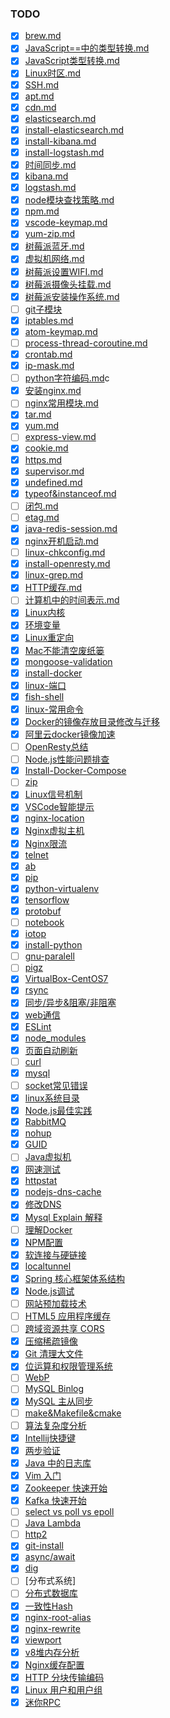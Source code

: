 ### TODO

- [x] [brew.md](brew.md)
- [x] [JavaScript==中的类型转换.md](JavaScript==中的类型转换.md)
- [x] [JavaScript类型转换.md](JavaScript类型转换.md)
- [x] [Linux时区.md](Linux时区.md)
- [x] [SSH.md](SSH.md)
- [x] [apt.md](apt.md)
- [x] [cdn.md](cdn.md)
- [x] [elasticsearch.md](elasticsearch.md)
- [x] [install-elasticsearch.md](install-elasticsearch.md)
- [x] [install-kibana.md](install-kibana.md)
- [x] [install-logstash.md](install-logstash.md)
- [x] [时间同步.md](时间同步.md)
- [x] [kibana.md](kibana.md)
- [x] [logstash.md](logstash.md)
- [x] [node模块查找策略.md](node模块查找策略.md)
- [x] [npm.md](npm.md)
- [x] [vscode-keymap.md](vscode-keymap.md)
- [x] [yum-zip.md](yum-zip.md)
- [x] [树莓派蓝牙.md](树莓派蓝牙.md)
- [x] [虚拟机网络.md](虚拟机网络.md)
- [x] [树莓派设置WIFI.md](树莓派设置WIFI.md)
- [x] [树莓派摄像头挂载.md](树莓派摄像头挂载.md)
- [x] [树莓派安装操作系统.md](树莓派安装操作系统.md)
- [ ] [git子模块](git-submodules.md)
- [x] [iptables.md](iptables.md)
- [x] [atom-keymap.md](atom-keymap.md)
- [ ] [process-thread-coroutine.md](process-thread-coroutine.md)
- [x] [crontab.md](crontab.md)
- [x] [ip-mask.md](ip-mask.md)
- [ ] [python字符编码.md](python字符编码.md)c
- [x] [安装nginx.md](安装nginx.md)
- [ ] [nginx常用模块.md](nginx常用模块.md)
- [x] [tar.md](tar.md)
- [x] [yum.md](yum.md)
- [ ] [express-view.md](express-view.md)
- [x] [cookie.md](cookie.md)
- [x] [https.md](https.md)
- [x] [supervisor.md](supervisor.md)
- [x] [undefined.md](undefined.md)
- [x] [typeof&instanceof.md](typeof&instanceof.md)
- [ ] [闭包.md](闭包.md)
- [ ] [etag.md](etag.md)
- [x] [java-redis-session.md](java-redis-session.md)
- [x] [nginx开机启动.md](nginx开机启动.md)
- [ ] [linux-chkconfig.md](linux-chkconfig.md)
- [x] [install-openresty.md](install-openresty.md)
- [x] [linux-grep.md](linux-grep.md)
- [x] [HTTP缓存.md](http-cache.md)
- [ ] [计算机中的时间表示.md](计算机中的时间表示.md)
- [x] [Linux内核](linux-kernel.md)
- [x] [环境变量](环境变量.md)
- [x] [Linux重定向](Linux重定向.md)
- [x] [Mac不能清空废纸篓](Mac不能清空废纸篓.md)
- [x] [mongoose-validation](mongoose-validation.md)
- [x] [install-docker](install-docker.md)
- [x] [linux-端口](linux-端口.md)
- [x] [fish-shell](fish-shell.md)
- [x] [linux-常用命令](linux-常用命令.md)
- [x] [Docker的镜像存放目录修改与迁移](Docker的镜像存放目录修改与迁移.md)
- [x] [阿里云docker镜像加速](阿里云docker镜像加速.md)
- [ ] [OpenResty总结](OpenResty总结.md)
- [ ] [Node.js性能问题排查](Node.js性能问题排查.md)
- [x] [Install-Docker-Compose](Install-Docker-Compose.md)
- [ ] [zip](zip.md)
- [x] [Linux信号机制](http://t.cn/RfGBh0H)
- [x] [VSCode智能提示](http://t.cn/Rftexm0)
- [x] [nginx-location](nginx-location.md)
- [x] [Nginx虚拟主机](nginx-virtual-host.md)
- [x] [Nginx限流](nginx-http-limit.md)
- [x] [telnet](telnet.md)  
- [x] [ab](ab.md)  
- [x] [pip](pip.md)
- [x] [python-virtualenv](python-virtualenv.md)
- [x] [tensorflow](tensorflow.md)
- [x] [protobuf](protobuf.md)
- [ ] [notebook](notebook.md)
- [x] [iotop](iotop.md)
- [x] [install-python](install-python.md)
- [ ] [gnu-paralell](gnu-paralell.md)
- [ ] [pigz](pigz.md)
- [x] [VirtualBox-CentOS7](VirtualBox-CentOS7.md)
- [x] [rsync](rsync.md)
- [x] [同步/异步&阻塞/非阻塞](synchronousVSasynchronous&blockingVSnon-blocking.md)
- [x] [web通信](web-messaging.md)
- [x] [ESLint](eslint.md)
- [x] [node_modules](node_modules.md)
- [x] [页面自动刷新](page-auto-refresh.md)
- [ ] [curl](curl.md)
- [x] [mysql](mysql.md)
- [ ] [socket常见错误](socket-error.md)
- [x] [linux系统目录](linux-system-directory.md)
- [x] [Node.js最佳实践](nodejs-best-practice.md)
- [x] [RabbitMQ](rabbitmq.md)
- [x] [nohup](nohup.md)
- [x] [GUID](GUID.md)
- [ ] [Java虚拟机](jvm.md)
- [x] [网速测试](speedtest.md)
- [x] [httpstat](httpstat.md)
- [x] [nodejs-dns-cache](nodejs-dns-cache.md)
- [x] [修改DNS](modify-dns.md)
- [x] [Mysql Explain 解释](mysql-explain.md)
- [ ] [理解Docker](understand-docker.md)
- [x] [NPM配置](npm-config.md)
- [x] [软连接与硬链接](soft-link&hard-link.md)
- [x] [localtunnel](localtunnel.md)
- [x] [Spring 核心框架体系结构](spring-framework.md)
- [x] [Node.js调试](node-debugger.md)
- [ ] [网站预加载技术](prefetching-preloading-prebrowsing.md)
- [ ] [HTML5 应用程序缓存](html5-application-cache.md)
- [ ] [跨域资源共享 CORS](cors.md)
- [x] [压缩稀疏镜像](compact-sparse-bundle-image.md)
- [x] [Git 清理大文件](git-delete-large-file.md)
- [x] [位运算和权限管理系统](bitwise-permission.md)
- [ ] [WebP](webp.md)
- [ ] [MySQL Binlog](mysql-binlog.md)
- [x] [MySQL 主从同步](mysql-master-slave.md)
- [ ] [make&Makefile&cmake](make-makefile-cmake.md)
- [ ] [算法复杂度分析](algorithmic-analysis.md)
- [x] [Intellij快捷键](intellij-keymap.md)
- [x] [两步验证](2fa.md)
- [x] [Java 中的日志库](java-logging.md)
- [x] [Vim 入门](vim.md)
- [x] [Zookeeper 快速开始](zookeeper.md)
- [x] [Kafka 快速开始](kafka.md)
- [ ] [select vs poll vs epoll](select-vs-poll-vs-epoll.md)
- [ ] [Java Lambda](java-lambda.md)
- [ ] [http2](http2.md)
- [x] [git-install](git-install.md)
- [x] [async/await](async-await.md)
- [x] [dig](dig.md)
- [ ] [分布式系统]
- [ ] [分布式数据库](https://github.com/tencent-wechat/phxsql)
- [x] [一致性Hash](consistent-hashing.md)
- [x] [nginx-root-alias](nginx-root-alias.md)
- [x] [nginx-rewrite](nginx-rewrite.md)
- [x] [viewport](viewport.md)
- [x] [v8堆内存分析](v8-heapdump.md)
- [x] [Nginx缓存配置](nginx-proxy-cache.md)
- [x] [HTTP 分块传输编码](chunked-transfer-encoding.md)
- [x] [Linux 用户和用户组](linux-user-group.md)
- [x] [迷你RPC](mini-rpc.md)